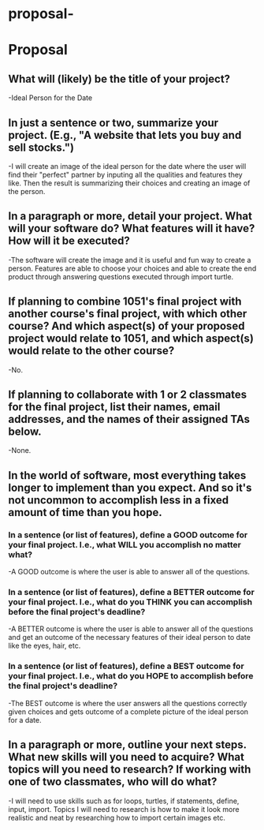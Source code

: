 # proposal-
# Proposal

## What will (likely) be the title of your project?
-Ideal Person for the Date

## In just a sentence or two, summarize your project. (E.g., "A website that lets you buy and sell stocks.")
-I will create an image of the ideal person for the date where the user will find their "perfect" partner by inputing all the qualities and features they like. Then the result is summarizing their choices and creating an image of the person.


## In a paragraph or more, detail your project. What will your software do? What features will it have? How will it be executed?
-The software will create the image and it is useful and fun way to create a person. Features are able to choose your choices and able to create the end product through answering questions executed through import turtle.


## If planning to combine 1051's final project with another course's final project, with which other course? And which aspect(s) of your proposed project would relate to 1051, and which aspect(s) would relate to the other course?
-No.

## If planning to collaborate with 1 or 2 classmates for the final project, list their names, email addresses, and the names of their assigned TAs below.
-None.

## In the world of software, most everything takes longer to implement than you expect. And so it's not uncommon to accomplish less in a fixed amount of time than you hope.


### In a sentence (or list of features), define a GOOD outcome for your final project. I.e., what WILL you accomplish no matter what?
-A GOOD outcome is where the user is able to answer all of the questions.


### In a sentence (or list of features), define a BETTER outcome for your final project. I.e., what do you THINK you can accomplish before the final project's deadline?
-A BETTER outcome is where the user is able to answer all of the questions and get an outcome of the necessary features of their ideal person to date like the eyes, hair, etc. 



### In a sentence (or list of features), define a BEST outcome for your final project. I.e., what do you HOPE to accomplish before the final project's deadline?
-The BEST outcome is where the user answers all the questions correctly given choices and gets outcome of a complete picture of the ideal person for a date. 


## In a paragraph or more, outline your next steps. What new skills will you need to acquire? What topics will you need to research? If working with one of two classmates, who will do what?
-I will need to use skills such as for loops, turtles, if statements, define, input, import. Topics I will need to research is how to make it look more realistic and neat by researching how to import certain images etc.

